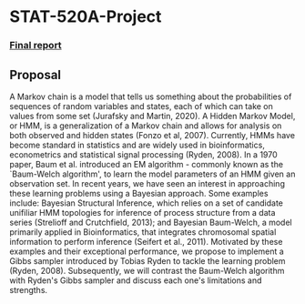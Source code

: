 # STAT-520A-Project

### [Final report](report/final_report.pdf)

## Proposal

A Markov chain is a model that tells us something about the probabilities of sequences of random variables and states, each of which can take on values from some set (Jurafsky and Martin, 2020). A Hidden Markov Model, or HMM, is a generalization of a Markov chain and allows for analysis on both observed and hidden states (Fonzo et al, 2007). Currently, HMMs have become standard in statistics and are widely used in bioinformatics, econometrics and statistical signal processing (Ryden, 2008). In a 1970 paper, Baum et al. introduced an EM algorithm - commonly known as the `Baum-Welch algorithm', to learn the model parameters of an HMM given an observation set. In recent years, we have seen an interest in approaching these learning problems using a Bayesian approach. Some examples include: Bayesian Structural Inference, which relies on a set of candidate unifiliar HMM topologies for inference of process structure from a data series (Strelioff and Crutchfield, 2013); and Bayesian Baum-Welch, a model primarily applied in Bioinformatics, that integrates chromosomal spatial information to perform inference (Seifert et al., 2011). Motivated by these examples and their exceptional performance, we propose to implement a Gibbs sampler introduced by Tobias Ryden to tackle the learning problem (Ryden, 2008). Subsequently, we will contrast the Baum-Welch algorithm with Ryden's Gibbs sampler and discuss each one's limitations and strengths. 


